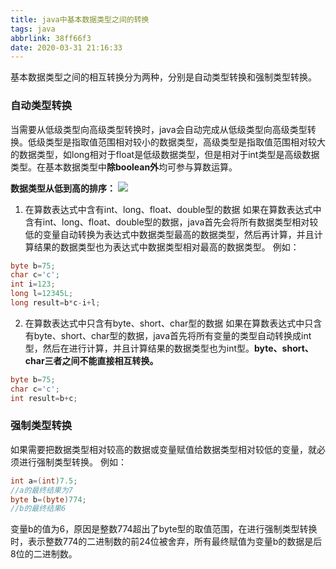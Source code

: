 ```yaml
---
title: java中基本数据类型之间的转换
tags: java
abbrlink: 38ff66f3
date: 2020-03-31 21:16:33
---
```



基本数据类型之间的相互转换分为两种，分别是自动类型转换和强制类型转换。

<!--more-->

### 自动类型转换
当需要从低级类型向高级类型转换时，java会自动完成从低级类型向高级类型转换。低级类型是指取值范围相对较小的数据类型，高级类型是指取值范围相对较大的数据类型，如long相对于float是低级数据类型，但是相对于int类型是高级数据类型。在基本数据类型中**除boolean外**均可参与算数运算。

**数据类型从低到高的排序：**
![](https://halo-1257208482.image.myqcloud.com/202204051743013.jpeg!webp)

1. 在算数表达式中含有int、long、float、double型的数据
如果在算数表达式中含有int、long、float、double型的数据，java首先会将所有数据类型相对较低的变量自动转换为表达式中数据类型最高的数据类型，然后再计算，并且计算结果的数据类型也为表达式中数据类型相对最高的数据类型。
例如：
```java
byte b=75;
char c='c';
int i=123;
long l=12345L;
long result=b*c-i+l;
```
2. 在算数表达式中只含有byte、short、char型的数据
如果在算数表达式中只含有byte、short、char型的数据，java首先将所有变量的类型自动转换成int型，然后在进行计算，并且计算结果的数据类型也为int型。**byte、short、char三者之间不能直接相互转换。**
```java
byte b=75;
char c='c';
int result=b+c;
```
 ### 强制类型转换
 如果需要把数据类型相对较高的数据或变量赋值给数据类型相对较低的变量，就必须进行强制类型转换。
 例如：
 ```java
int a=(int)7.5;
 //a的最终结果为7
byte b=(byte)774;
//b的最终结果6
 ```
 变量b的值为6，原因是整数774超出了byte型的取值范围，在进行强制类型转换时，表示整数774的二进制数的前24位被舍弃，所有最终赋值为变量b的数据是后8位的二进制数。



